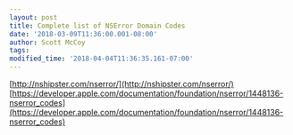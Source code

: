 ```yaml
---
layout: post
title: Complete list of NSError Domain Codes
date: '2018-03-09T11:36:00.001-08:00'
author: Scott McCoy
tags: 
modified_time: '2018-04-04T11:36:35.161-07:00'
---
```


[http://nshipster.com/nserror/](http://nshipster.com/nserror/)
[https://developer.apple.com/documentation/foundation/nserror/1448136-nserror_codes](https://developer.apple.com/documentation/foundation/nserror/1448136-nserror_codes)
